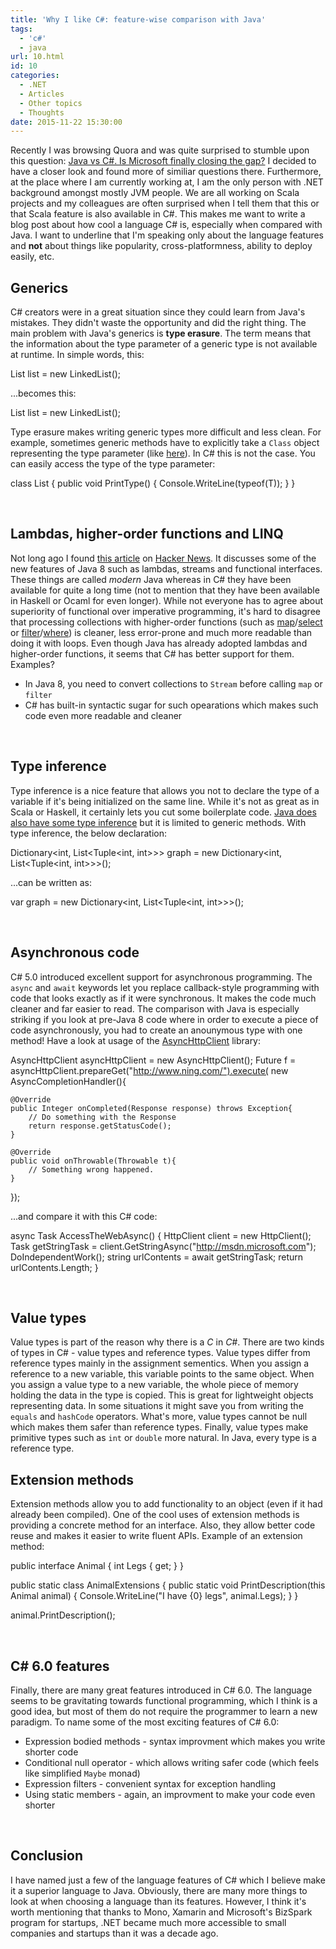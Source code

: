 ```yaml
---
title: 'Why I like C#: feature-wise comparison with Java'
tags:
  - 'c#'
  - java
url: 10.html
id: 10
categories:
  - .NET
  - Articles
  - Other topics
  - Thoughts
date: 2015-11-22 15:30:00
---
```


Recently I was browsing Quora and was quite surprised to stumble upon this question: [Java vs C#. Is Microsoft finally closing the gap?](https://www.quora.com/Java-vs-C-Is-Microsoft-finally-closing-the-gap) I decided to have a closer look and found more of similiar questions there. Furthermore, at the place where I am currently working at, I am the only person with .NET background amongst mostly JVM people. We are all working on Scala projects and my colleagues are often surprised when I tell them that this or that Scala feature is also available in C#. This makes me want to write a blog post about how cool a language C# is, especially when compared with Java. I want to underline that I'm speaking only about the language features and **not** about things like popularity, cross-platformness, ability to deploy easily, etc.

Generics
--------

C# creators were in a great situation since they could learn from Java's mistakes. They didn't waste the opportunity and did the right thing. The main problem with Java's generics is **type erasure**. The term means that the information about the type parameter of a generic type is not available at runtime. In simple words, this:

List<string> list = new LinkedList<string>();

...becomes this:

List list = new LinkedList();

Type erasure makes writing generic types more difficult and less clean. For example, sometimes generic methods have to explicitly take a `Class` object representing the type parameter (like [here](http://stackoverflow.com/questions/3437897/how-to-get-a-class-instance-of-generics-type-t)). In C# this is not the case. You can easily access the type of the type parameter:

class List<T> 
{
    public void PrintType() {
        Console.WriteLine(typeof(T));
    }
}

 

Lambdas, higher-order functions and LINQ
----------------------------------------

Not long ago I found [this article](https://github.com/winterbe/java8-tutorial) on [Hacker News](https://news.ycombinator.com/). It discusses some of the new features of Java 8 such as lambdas, streams and functional interfaces. These things are called _modern_ Java whereas in C# they have been available for quite a long time (not to mention that they have been available in Haskell or Ocaml for even longer). While not everyone has to agree about superiority of functional over imperative programming, it's hard to disagree that processing collections with higher-order functions (such as [map](https://github.com/winterbe/java8-tutorial#map)/[select](https://msdn.microsoft.com/pl-pl/library/bb548891(v=vs.110).aspx) or [filter](https://github.com/winterbe/java8-tutorial#filter)/[where](https://msdn.microsoft.com/library/bb534803(v=vs.100).aspx)) is cleaner, less error-prone and much more readable than doing it with loops. Even though Java has already adopted lambdas and higher-order functions, it seems that C# has better support for them. Examples?

*   In Java 8, you need to convert collections to `Stream` before calling `map` or `filter`
*   C# has built-in syntactic sugar for such opearations which makes such code even more readable and cleaner

 

Type inference
--------------

Type inference is a nice feature that allows you not to declare the type of a variable if it's being initialized on the same line. While it's not as great as in Scala or Haskell, it certainly lets you cut some boilerplate code. [Java does also have some type inference](https://docs.oracle.com/javase/tutorial/java/generics/genTypeInference.html) but it is limited to generic methods. With type inference, the below declaration:

Dictionary<int, List<Tuple<int, int>>> graph = new Dictionary<int, List<Tuple<int, int>>>();

...can be written as:

var graph = new Dictionary<int, List<Tuple<int, int>>>();

 

Asynchronous code
-----------------

C# 5.0 introduced excellent support for asynchronous programming. The `async` and `await` keywords let you replace callback-style programming with code that looks exactly as if it were synchronous. It makes the code much cleaner and far easier to read. The comparison with Java is especially striking if you look at pre-Java 8 code where in order to execute a piece of code asynchronously, you had to create an anounymous type with one method! Have a look at usage of the [AsyncHttpClient](https://github.com/AsyncHttpClient/async-http-client) library:

AsyncHttpClient asyncHttpClient = new AsyncHttpClient();
Future<integer> f = asyncHttpClient.prepareGet("http://www.ning.com/").execute(
   new AsyncCompletionHandler<integer>(){

    @Override
    public Integer onCompleted(Response response) throws Exception{
        // Do something with the Response
        return response.getStatusCode();
    }

    @Override
    public void onThrowable(Throwable t){
        // Something wrong happened.
    }
});

...and compare it with this C# code:

async Task<int> AccessTheWebAsync()
{ 
    HttpClient client = new HttpClient();
    Task<string> getStringTask = client.GetStringAsync("http://msdn.microsoft.com");
    DoIndependentWork();
    string urlContents = await getStringTask;
    return urlContents.Length;
}

 

Value types
-----------

Value types is part of the reason why there is a _C_ in _C#_. There are two kinds of types in C# - value types and reference types. Value types differ from reference types mainly in the assignment sementics. When you assign a reference to a new variable, this variable points to the same object. When you assign a value type to a new variable, the whole piece of memory holding the data in the type is copied. This is great for lightweight objects representing data. In some situations it might save you from writing the `equals` and `hashCode` operators. What's more, value types cannot be null which makes them safer than reference types. Finally, value types make primitive types such as `int` or `double` more natural. In Java, every type is a reference type.

Extension methods
-----------------

Extension methods allow you to add functionality to an object (even if it had already been compiled). One of the cool uses of extension methods is providing a concrete method for an interface. Also, they allow better code reuse and makes it easier to write fluent APIs. Example of an extension method:

public interface Animal {
    int Legs { get; }
}

public static class AnimalExtensions {
    public static void PrintDescription(this Animal animal) {
        Console.WriteLine("I have {0} legs", animal.Legs);
    }
}

animal.PrintDescription();

 

C# 6.0 features
---------------

Finally, there are many great features introduced in C# 6.0. The language seems to be gravitating towards functional programming, which I think is a good idea, but most of them do not require the programmer to learn a new paradigm. To name some of the most exciting features of C# 6.0:

*   Expression bodied methods - syntax improvment which makes you write shorter code
*   Conditional null operator - which allows writing safer code (which feels like simplified `Maybe` monad)
*   Expression filters - convenient syntax for exception handling
*   Using static members - again, an improvment to make your code even shorter

 

Conclusion
----------

I have named just a few of the language features of C# which I believe make it a superior language to Java. Obviously, there are many more things to look at when choosing a language than its features. However, I think it's worth mentioning that thanks to Mono, Xamarin and Microsoft's BizSpark program for startups, .NET became much more accessible to small companies and startups than it was a decade ago.